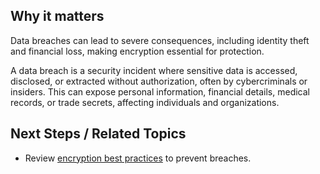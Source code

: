 
## Why it matters
Data breaches can lead to severe consequences, including identity theft and financial loss, making encryption essential for protection.

A data breach is a security incident where sensitive data is accessed, disclosed, or extracted without authorization, often by cybercriminals or insiders. This can expose personal information, financial details, medical records, or trade secrets, affecting individuals and organizations.

## Next Steps / Related Topics
- Review [encryption best practices](/02-core-concepts/encryption-model) to prevent breaches.